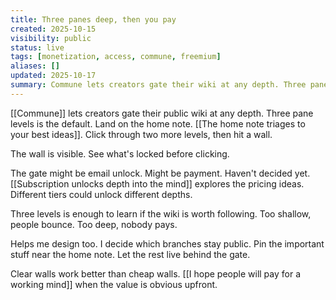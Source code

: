 ```yaml
---
title: Three panes deep, then you pay
created: 2025-10-15
visibility: public
status: live
tags: [monetization, access, commune, freemium]
aliases: []
updated: 2025-10-17
summary: Commune lets creators gate their wiki at any depth. Three panes is the default. Land on home, click twice more, hit a wall.
---
```


[[Commune]] lets creators gate their public wiki at any depth. Three pane levels is the default. Land on the home note. [[The home note triages to your best ideas]]. Click through two more levels, then hit a wall.

The wall is visible. See what's locked before clicking.

The gate might be email unlock. Might be payment. Haven't decided yet. [[Subscription unlocks depth into the mind]] explores the pricing ideas. Different tiers could unlock different depths.

Three levels is enough to learn if the wiki is worth following. Too shallow, people bounce. Too deep, nobody pays.

Helps me design too. I decide which branches stay public. Pin the important stuff near the home note. Let the rest live behind the gate.

Clear walls work better than cheap walls. [[I hope people will pay for a working mind]] when the value is obvious upfront.
